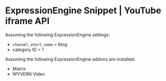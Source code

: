 ExpressionEngine Snippet | YouTube iframe API
=============================================

Assuming the following ExpressionEngine settings:

* ``channel_short_name`` = blog
* category ID = 1

Assuming the following ExpressionEngine addons are installed:
* Matrix
* WYVERN Video
